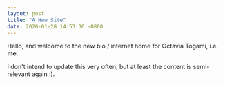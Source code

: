 ```yaml
---
layout: post
title: "A New Site"
date: 2020-01-28 14:53:36 -0800
---
```


Hello, and welcome to the new bio / internet home for Octavia Togami, i.e. **me**.

I don't intend to update this very often, but at least the content is semi-relevant again :).
